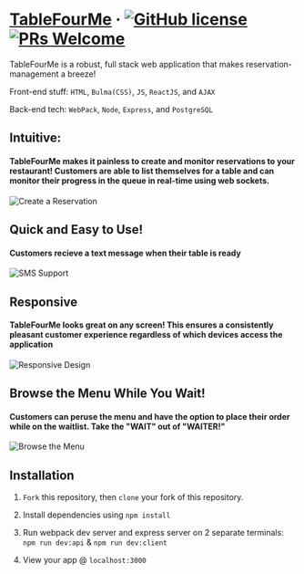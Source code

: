 # [TableFourMe](https://www.tablefour.me) &middot; [![GitHub license](https://img.shields.io/badge/license-MIT-blue.svg)](https://github.com/byeong0430/Final-project-Quickchen/LICENSE)  [![PRs Welcome](https://img.shields.io/badge/PRs-welcome-brightgreen.svg)]()

TableFourMe is a robust, full stack web application that makes reservation-management a breeze!

Front-end stuff: ``HTML``, ``Bulma(CSS)``, ``JS``, ``ReactJS``, and ``AJAX`` 

Back-end tech: `WebPack`,  `Node`, `Express`, and `PostgreSQL` 



## **Intuitive:** 
#### TableFourMe makes it painless to create and monitor reservations to your restaurant! Customers are able to list themselves for a table and can monitor their progress in the queue in real-time using web sockets. 


![Create a Reservation](https://imgur.com/beewurY.gif)


## **Quick and Easy to Use!** 
#### Customers recieve a text message when their table is ready


![SMS Support](https://i.imgur.com/haTwVfs.jpg)

## **Responsive** 
#### TableFourMe looks great on any screen! This ensures a consistently pleasant customer experience regardless of which devices access the application


![Responsive Design](https://imgur.com/4M1cWlV.gif)

## **Browse the Menu While You Wait!** 
#### Customers can peruse the menu and have the option to place their order while on the waitlist. Take the "WAIT" out of "WAITER!"



![Browse the Menu](https://imgur.com/N5cbx9U.gif)


## Installation

1. `Fork` this repository, then `clone` your fork of this repository.

2. Install dependencies using ``npm install``

3. Run webpack dev server and express server on 2 separate terminals:
`npm run dev:api` & `npm run dev:client`

4. View your app @ `localhost:3000`


